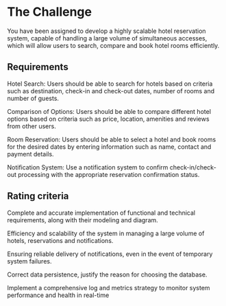 # The Challenge
You have been assigned to develop a highly scalable hotel reservation system, capable of handling a large volume of simultaneous accesses, which will allow users to search, compare and book hotel rooms efficiently.

## Requirements

Hotel Search: Users should be able to search for hotels based on criteria such as destination, check-in and check-out dates, number of rooms and number of guests.

Comparison of Options: Users should be able to compare different hotel options based on criteria such as price, location, amenities and reviews from other users.

Room Reservation: Users should be able to select a hotel and book rooms for the desired dates by entering information such as name, contact and payment details.

Notification System: Use a notification system to confirm check-in/check-out processing with the appropriate reservation confirmation status.



## Rating criteria

Complete and accurate implementation of functional and technical requirements, along with their modeling and diagram.

Efficiency and scalability of the system in managing a large volume of hotels, reservations and notifications.

Ensuring reliable delivery of notifications, even in the event of temporary system failures.

Correct data persistence, justify the reason for choosing the database.

Implement a comprehensive log and metrics strategy to monitor system performance and health in real-time
